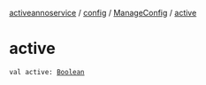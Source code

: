 [activeannoservice](../../index.md) / [config](../index.md) / [ManageConfig](index.md) / [active](./active.md)

# active

`val active: `[`Boolean`](https://kotlinlang.org/api/latest/jvm/stdlib/kotlin/-boolean/index.html)